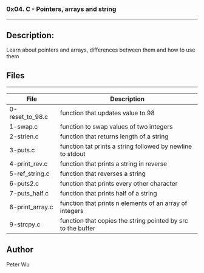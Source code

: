 ### 0x04. C - Pointers, arrays and string
---
## Description:
Learn about pointers and arrays, differences between them and how to use them

## Files
---
File | Description
---|---
0-reset\_to\_98.c | function that updates value to 98  
1-swap.c | function to swap values of two integers
2-strlen.c | function that returns length of a string
3-puts.c | function tat prints a string followed by newline to stdout
4-print\_rev.c | function that prints a string in reverse
5-ref\_string.c | function that reverses a string
6-puts2.c | function that prints every other character
7-puts\_half.c | function that prints half of a string
8-print\_array.c | function that prints n elements of an array of integers
9-strcpy.c | function that copies the string pointed by src to the buffer  

## Author
Peter Wu
